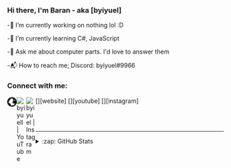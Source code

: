 ### Hi there, I'm Baran - aka [byiyuel]

-🔭 I’m currently working on nothing lol :D

-🌱 I’m currently learning C#, JavaScript

-💬 Ask me about computer parts. I'd love to answer them

-📬 How to reach me; Discord: byiyuel#9966 


### Connect with me:

[<img align="left" alt="byiyuel.github.io" width="22px" src="https://raw.githubusercontent.com/iconic/open-iconic/master/svg/globe.svg" />][website]
[<img align="left" alt="byiyuell | YouTube" width="22px" src="https://cdn.jsdelivr.net/npm/simple-icons@v3/icons/youtube.svg" />][youtube]
[<img align="left" alt="byiyuel | Instagram" width="22px" src="https://cdn.jsdelivr.net/npm/simple-icons@v3/icons/instagram.svg" />][instagram]

<br />
<br />

---

<details>
  <summary>:zap: GitHub Stats</summary>

![GitHub streak stats](https://github-readme-streak-stats.herokuapp.com/?user=byiyuel)
